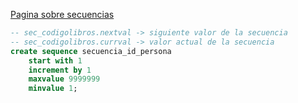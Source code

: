 [Pagina sobre secuencias](https://www.tutorialesprogramacionya.com/oracleya/temarios/descripcion.php?cod=193)

```sql
-- sec_codigolibros.nextval -> siguiente valor de la secuencia
-- sec_codigolibros.currval -> valor actual de la secuencia
create sequence secuencia_id_persona
    start with 1
    increment by 1
    maxvalue 9999999
    minvalue 1;
```